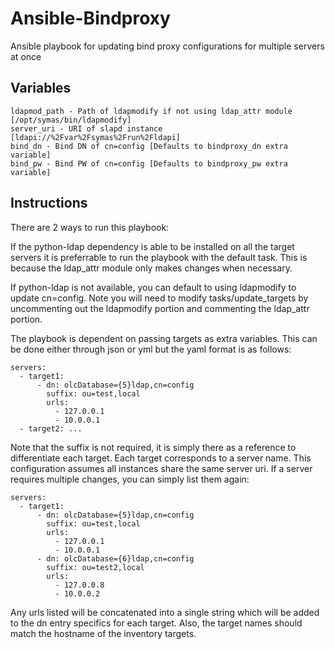 # Ansible-Bindproxy
Ansible playbook for updating bind proxy configurations for multiple servers at once

## Variables

    ldapmod_path - Path of ldapmodify if not using ldap_attr module [/opt/symas/bin/ldapmodify]
    server_uri - URI of slapd instance [ldapi://%2Fvar%2Fsymas%2Frun%2Fldapi]
    bind_dn - Bind DN of cn=config [Defaults to bindproxy_dn extra variable]
    bind_pw - Bind PW of cn=config [Defaults to bindproxy_pw extra variable]

## Instructions

There are 2 ways to run this playbook:

If the python-ldap dependency is able to be installed on all the target servers it is preferrable to run the playbook with the default task. This is because the ldap_attr module only makes changes when necessary.

If python-ldap is not available, you can default to using ldapmodify to update cn=config. Note you will need to modify tasks/update_targets by uncommenting out the ldapmodify portion and commenting the ldap_attr portion.

The playbook is dependent on passing targets as extra variables. This can be done either through json or yml but the yaml format is as follows:

    servers:
      - target1:
          - dn: olcDatabase={5}ldap,cn=config
            suffix: ou=test,local
            urls:
              - 127.0.0.1
              - 10.0.0.1
      - target2: ...

Note that the suffix is not required, it is simply there as a reference to differentiate each target. Each target corresponds to a server name. This configuration assumes all instances share the same server uri. If a server requires multiple changes, you can simply list them again:

    servers:
      - target1:
          - dn: olcDatabase={5}ldap,cn=config
            suffix: ou=test,local
            urls:
              - 127.0.0.1
              - 10.0.0.1
          - dn: olcDatabase={6}ldap,cn=config
            suffix: ou=test2,local
            urls:
              - 127.0.0.8
              - 10.0.0.2

Any urls listed will be concatenated into a single string which will be added to the dn entry specifics for each target. Also, the target names should match the hostname of the inventory targets.
